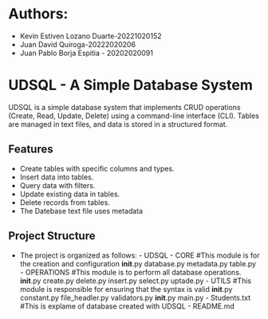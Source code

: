 # Authors: 
- Kevin Estiven Lozano Duarte-20221020152
- Juan David Quiroga-20222020206
- Juan Pablo Borja Espitia - 20202020091

# UDSQL - A Simple Database System

UDSQL is a simple database system that implements CRUD operations (Create, Read, Update, Delete) using a command-line interface (CLI). Tables are managed in text files, and data is stored in a structured format.

## Features

- Create tables with specific columns and types.
- Insert data into tables.
- Query data with filters.
- Update existing data in tables.
- Delete records from tables.
- The Datebase text file uses metadata

## Project Structure

- The project is organized as follows:
        - UDSQL
            - CORE #This module is for the creation and configuration
                __init__.py
                database.py
                metadata.py
                table.py
            - OPERATIONS #This module is to perform all database operations. 
                __init__.py
                create.py
                delete.py
                insert.py
                select.py
                uptade.py
            - UTILS #This module is responsible for ensuring that the syntax is valid 
                __init__.py
                constant.py
                file_headler.py
                validators.py
            __init__.py
            main.py
        - Students.txt #This is explame of database created with UDSQL
        - README.md

